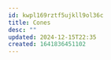 ```yaml
---
id: kwpl169rztf5ujkll9ol36c
title: Cones
desc: ""
updated: 2024-12-15T22:35
created: 1641836451102
---
```


